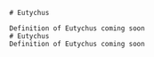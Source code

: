 
    # Eutychus

    Definition of Eutychus coming soon
    # Eutychus
    Definition of Eutychus coming soon